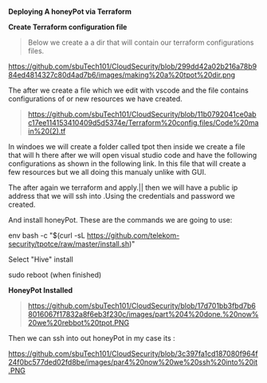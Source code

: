 **Deploying A honeyPot via Terraform**

**Create Terraform configuration file**

>Below we create a a dir that will contain our terraform configurations files.

https://github.com/sbuTech101/CloudSecurity/blob/299dd42a02b216a78b984ed4814327c80d4ad7b6/images/making%20a%20tpot%20dir.png

The after we create a file which we edit with vscode and the file contains configurations of or new resources we have created.

>https://github.com/sbuTech101/CloudSecurity/blob/11b0792041ce0abc17ee114153410409d5d5374e/Terraform%20config.files/Code%20main%20(2).tf

In windoes we will create a folder called tpot then inside we create a file that will h
there after we will open visual studio code and have the following configurations as shown in the following link.
In this file that will create a few resources but we all doing this manualy unlike with GUI.

The after again we terraform and apply.||
then we will have a public ip address that we will ssh into .Using the credentials and password we created.

And install honeyPot.
These are the commands we are going to use:

env bash -c "$(curl -sL https://github.com/telekom-security/tpotce/raw/master/install.sh)"

Select "Hive" install

sudo reboot (when finished)

**HoneyPot Installed**

>https://github.com/sbuTech101/CloudSecurity/blob/17d701bb3fbd7b68016067f17832a8f6eb3f230c/images/part%204%20done.%20now%20we%20rebbot%20tpot.PNG


Then we can ssh into out honeyPot in my case its : 

https://github.com/sbuTech101/CloudSecurity/blob/3c397fa1cd187080f964f24f0bc577ded02fd8be/images/par4%20now%20we%20ssh%20into%20it.PNG

